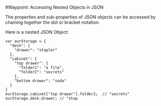 #Waypoint: Accessing Nested Objects in JSON

The properties and sub-properties of JSON objects can be accessed by chaining together the dot or bracket notation.

Here is a nested JSON Object:

```
var ourStorage = {
  "desk": {
    "drawer": "stapler"
  },
  "cabinet": {
    "top drawer": { 
      "folder1": "a file",
      "folder2": "secrets"
    },
    "bottom drawer": "soda"
  }
}
ourStorage.cabinet["top drawer"].folder2;  // "secrets"
ourStorage.desk.drawer; // "stap
```